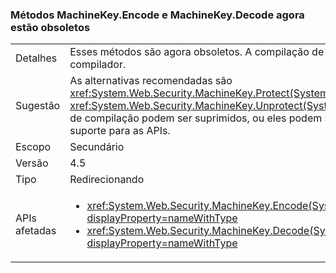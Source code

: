 ### <a name="machinekeyencode-and-machinekeydecode-methods-are-now-obsolete"></a>Métodos MachineKey.Encode e MachineKey.Decode agora estão obsoletos

|   |   |
|---|---|
|Detalhes|Esses métodos são agora obsoletos. A compilação de código que chama estes métodos gera um aviso do compilador.|
|Sugestão|As alternativas recomendadas são <xref:System.Web.Security.MachineKey.Protect(System.Byte[],System.String[])> e <xref:System.Web.Security.MachineKey.Unprotect(System.Byte[],System.String[])>. Como alternativa, os avisos de compilação podem ser suprimidos, ou eles podem ser evitados usando um compilador mais antigo. Ainda há suporte para as APIs.|
|Escopo|Secundário|
|Versão|4.5|
|Tipo|Redirecionando|
|APIs afetadas|<ul><li><xref:System.Web.Security.MachineKey.Encode(System.Byte[],System.Web.Security.MachineKeyProtection)?displayProperty=nameWithType></li><li><xref:System.Web.Security.MachineKey.Decode(System.String,System.Web.Security.MachineKeyProtection)?displayProperty=nameWithType></li></ul>|

